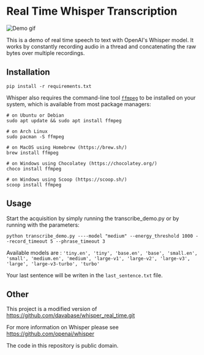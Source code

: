 # Real Time Whisper Transcription

![Demo gif](demo.gif)

This is a demo of real time speech to text with OpenAI's Whisper model. It works by constantly recording audio in a thread and concatenating the raw bytes over multiple recordings.

## Installation
```
pip install -r requirements.txt
```

Whisper also requires the command-line tool [`ffmpeg`](https://ffmpeg.org/) to be installed on your system, which is available from most package managers:

```
# on Ubuntu or Debian
sudo apt update && sudo apt install ffmpeg

# on Arch Linux
sudo pacman -S ffmpeg

# on MacOS using Homebrew (https://brew.sh/)
brew install ffmpeg

# on Windows using Chocolatey (https://chocolatey.org/)
choco install ffmpeg

# on Windows using Scoop (https://scoop.sh/)
scoop install ffmpeg
```


## Usage

Start the acquisition by simply running the transcribe_demo.py or by running with the parameters:
```
python transcribe_demo.py ----model "medium" --energy_threshold 1000 --record_timeout 5 --phrase_timeout 3
```

Available models are : ` 'tiny.en', 'tiny', 'base.en', 'base', 'small.en', 'small', 'medium.en', 'medium', 'large-v1', 'large-v2', 'large-v3', 'large', 'large-v3-turbo', 'turbo' `


Your last sentence will be writen in the `last_sentence.txt` file.

## Other

This project is a modified version of https://github.com/davabase/whisper_real_time.git

For more information on Whisper please see https://github.com/openai/whisper

The code in this repository is public domain.